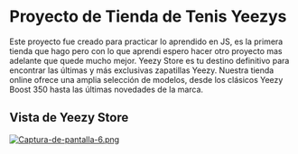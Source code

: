 # Proyecto de Tienda de Tenis Yeezys
Este proyecto fue creado para practicar lo aprendido en JS, es la primera tienda que hago pero con lo que aprendi espero hacer otro proyecto mas adelante que quede mucho mejor.
Yeezy Store es tu destino definitivo para encontrar las últimas y más exclusivas zapatillas Yeezy. Nuestra tienda online ofrece una amplia selección de modelos, desde los clásicos Yeezy Boost 350 hasta las últimas novedades de la marca.

## Vista de Yeezy Store
[![Captura-de-pantalla-6.png](https://i.postimg.cc/P5L6pSdW/Captura-de-pantalla-6.png)](https://postimg.cc/3kTjzC4N)
